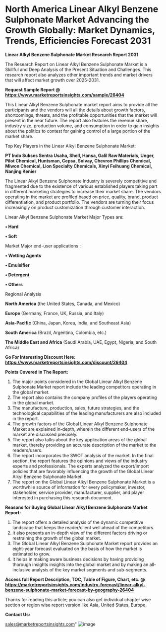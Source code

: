  # North America Linear Alkyl Benzene Sulphonate Market Advancing the Growth Globally: Market Dynamics, Trends, Efficiencies Forecast 2031

<strong>Linear Alkyl Benzene Sulphonate Market Research Report 2031</strong>

The Research Report on Linear Alkyl Benzene Sulphonate Market is a Skillful and Deep Analysis of the Present Situation and Challenges. This research report also analyzes other important trends and market drivers that will affect market growth over 2025-2031.

<strong>Request Sample Report @ <a href=https://www.marketreportsinsights.com/sample/26404>https://www.marketreportsinsights.com/sample/26404</a></strong>

This Linear Alkyl Benzene Sulphonate market report aims to provide all the participants and the vendors will all the details about growth factors, shortcomings, threats, and the profitable opportunities that the market will present in the near future. The report also features the revenue share, industry size, production volume, and consumption in order to gain insights about the politics to contest for gaining control of a large portion of the market share.

Top Key Players in the Linear Alkyl Benzene Sulphonate Market:

<strong>PT Indo Sukses Sentra Usaha, Shell, Hansa, Galil Raw Materials, Unger, Pilot Chemical, Huntsman, Cepsa, Solvay, Chevron Phillips Chemical, Miwon Chemical, Lion Specialty Chemicals, Xinyi Feihuang Chemical, Nanjing Kenier</strong>

The Linear Alkyl Benzene Sulphonate Industry is severely competitive and fragmented due to the existence of various established players taking part in different marketing strategies to increase their market share. The vendors operating in the market are profiled based on price, quality, brand, product differentiation, and product portfolio. The vendors are turning their focus increasingly on product customization through customer interaction.

Linear Alkyl Benzene Sulphonate Market Major Types are:

<strong>• Hard

• Soft</strong>

Market Major end-user applications :

<strong>• Wetting Agents

• Emulsifier

• Detergent

• Others</strong>

Regional Analysis

</u><strong><b>North America</b></strong> (the United States, Canada, and Mexico)

<strong><b>Europe </b></strong>(Germany, France, UK, Russia, and Italy)

<strong><b>Asia-Pacific</b></strong> (China, Japan, Korea, India, and Southeast Asia)

<strong><b>South America</b></strong> (Brazil, Argentina, Colombia, etc.)

<strong><b>The Middle East and Africa</b></strong> (Saudi Arabia, UAE, Egypt, Nigeria, and South Africa)

<strong>Go For Interesting Discount Here: <a href=https://www.marketreportsinsights.com/discount/26404>https://www.marketreportsinsights.com/discount/26404</a></strong>

<strong>Points Covered in The Report:</strong>
<ol>
  <li>The major points considered in the Global Linear Alkyl Benzene Sulphonate Market report include the leading competitors operating in the global market.</li>
  <li>The report also contains the company profiles of the players operating in the global market.</li>
  <li>The manufacture, production, sales, future strategies, and the technological capabilities of the leading manufacturers are also included in the report.</li>
  <li>The growth factors of the Global Linear Alkyl Benzene Sulphonate Market are explained in-depth, wherein the different end-users of the market are discussed precisely.</li>
  <li>The report also talks about the key application areas of the global market, thereby providing an accurate description of the market to the readers/users.</li>
  <li>The report incorporates the SWOT analysis of the market. In the final section, the report features the opinions and views of the industry experts and professionals. The experts analyzed the export/import policies that are favorably influencing the growth of the Global Linear Alkyl Benzene Sulphonate Market.</li>
  <li>The report on the Global Linear Alkyl Benzene Sulphonate Market is a worthwhile source of information for every policymaker, investor, stakeholder, service provider, manufacturer, supplier, and player interested in purchasing this research document.</li>
</ol>
<strong>Reasons for Buying Global Linear Alkyl Benzene Sulphonate Market Report:</strong>

<ol>
  <li>The report offers a detailed analysis of the dynamic competitive landscape that keeps the reader/client well ahead of the competitors.</li>
  <li>It also presents an in-depth view of the different factors driving or restraining the growth of the global market.</li>
  <li>The Global Linear Alkyl Benzene Sulphonate Market report provides an eight-year forecast evaluated on the basis of how the market is estimated to grow.</li>
  <li>It helps in making aware business decisions by having providing thorough insights insights into the global market and by making an all-inclusive analysis of the key market segments and sub-segments.</li>
</ol>
<strong>Access full Report Description, TOC, Table of Figure, Chart, etc. @ <a href=https://marketreportsinsights.com/industry-forecast/linear-alkyl-benzene-sulphonate-market-forecast-by-geography-26404>https://marketreportsinsights.com/industry-forecast/linear-alkyl-benzene-sulphonate-market-forecast-by-geography-26404</a></strong>


Thanks for reading this article; you can also get individual chapter wise section or region wise report version like Asia, United States, Europe.

<strong>Contact Us:</strong>

sales@marketreportsinsights.com"
![image](https://github.com/user-attachments/assets/e9f414e1-e601-4fc8-94c6-9558aeb71d1d)

